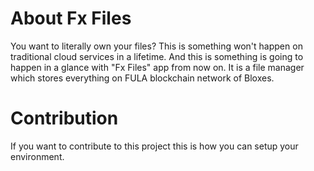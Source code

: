 # About Fx Files
You want to literally own your files? This is something won't happen on traditional cloud services in a lifetime. And this is something is going to happen in a glance with "Fx Files" app from now on. It is a file manager which stores everything on FULA blockchain network of Bloxes.

# Contribution
If you want to contribute to this project this is how you can setup your environment.
